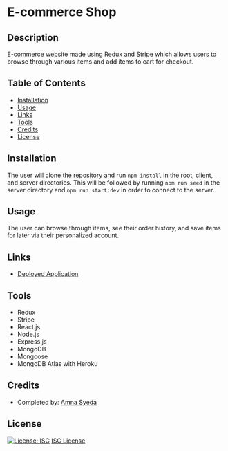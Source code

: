 # E-commerce Shop

## Description
E-commerce website made using Redux and Stripe which allows users to browse through various items and add items to cart for checkout. 

## Table of Contents
* [Installation](#installation)
* [Usage](#usage)
* [Links](#links)
* [Tools](#tools)
* [Credits](#credits)
* [License](#license)

## Installation 
The user will clone the repository and run `npm install` in the root, client, and server directories. This will be followed by running `npm run seed` in the server directory and `npm run start:dev` in order to connect to the server. 

## Usage 
The user can browse through items, see their order history, and save items for later via their personalized account. 

## Links
* [Deployed Application](https://shop-redux98.herokuapp.com/)

## Tools
* Redux 
* Stripe
* React.js
* Node.js
* Express.js
* MongoDB
* Mongoose
* MongoDB Atlas with Heroku 

## Credits
* Completed by: [Amna Syeda](https://github.com/amnasyeda)

## License
[![License: ISC](https://img.shields.io/badge/License-ISC-blue.svg)](https://opensource.org/licenses/ISC)
[ISC License](https://www.isc.org/licenses/)
